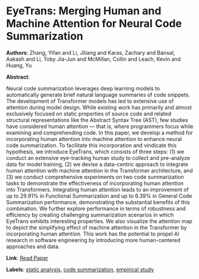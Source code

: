 # EyeTrans: Merging Human and Machine Attention for Neural Code Summarization

**Authors**: Zhang, Yifan and Li, Jiliang and Karas, Zachary and Bansal, Aakash and Li, Toby Jia-Jun and McMillan, Collin and Leach, Kevin and Huang, Yu

**Abstract**:

Neural code summarization leverages deep learning models to automatically generate brief natural language summaries of code snippets. The development of Transformer models has led to extensive use of attention during model design. While existing work has primarily and almost exclusively focused on static properties of source code and related structural representations like the Abstract Syntax Tree (AST), few studies have considered human attention — that is, where programmers focus while examining and comprehending code. In this paper, we develop a method for incorporating human attention into machine attention to enhance neural code summarization. To facilitate this incorporation and vindicate this hypothesis, we introduce EyeTrans, which consists of three steps: (1) we conduct an extensive eye-tracking human study to collect and pre-analyze data for model training, (2) we devise a data-centric approach to integrate human attention with machine attention in the Transformer architecture, and (3) we conduct comprehensive experiments on two code summarization tasks to demonstrate the effectiveness of incorporating human attention into Transformers. Integrating human attention leads to an improvement of up to 29.91\% in Functional Summarization and up to 6.39\% in General Code Summarization performance, demonstrating the substantial benefits of this combination. We further explore performance in terms of robustness and efficiency by creating challenging summarization scenarios in which EyeTrans exhibits interesting properties. We also visualize the attention map to depict the simplifying effect of machine attention in the Transformer by incorporating human attention. This work has the potential to propel AI research in software engineering by introducing more human-centered approaches and data.

**Link**: [Read Paper](https://doi.org/10.1145/3643732)

**Labels**: [static analysis](../../labels/static_analysis.md), [code summarization](../../labels/code_summarization.md), [empirical study](../../labels/empirical_study.md)
